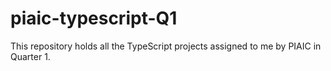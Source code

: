 # piaic-typescript-Q1
This repository holds all the TypeScript projects assigned to me by PIAIC in Quarter 1.
